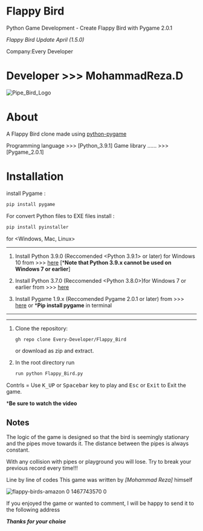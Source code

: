 # Flappy Bird
Python Game Development - Create Flappy Bird with Pygame 2.0.1

*Flappy Bird Update April (1.5.0)*

Company:Every Developer  

Developer >>> MohammadReza.D
==========================

![Pipe_Bird_Logo](https://user-images.githubusercontent.com/84382544/122960555-c34c9d80-d398-11eb-9fda-76650e8cf2fb.png)

# About

A Flappy Bird clone made using [python-pygame][pygame]

Programming language >>> [Python_3.9.1]
Game library  ...... >>> [Pygame_2.0.1]

# Installation

install Pygame :

```bash
pip install pygame
```

For convert Python files to EXE files install :

```bash
pip install pyinstaller
```

for <Windows, Mac, Linux>
______________________________________________________________________________________________________________

1. Install Python 3.9.0 (Reccomended <Python 3.9.1> or later) for Windows 10 from >>>
[here](https://www.python.org/downloads/) [***Note that Python 3.9.x cannot be used on Windows 7 or earlier**]

2. Install Python 3.7.0 (Reccomended <Python 3.8.0>)for Windows 7 or earlier from >>>
[here](https://www.python.org/downloads/)

3. Install Pygame 1.9.x (Reccomended Pygame 2.0.1 or later) from >>>
[here](http://www.pygame.org/download.shtml) or ***Pip install pygame** in terminal

______________________________________________________________________________________________________________
**************************************************************************************************************

1. Clone the repository:

   ```bash
   gh repo clone Every-Developer/Flappy_Bird
   ```

   or download as zip and extract.

1. In the root directory run

   ```bash
   run python Flappy_Bird.py
   ```

Contrls = Use <kbd>K_UP</kbd> or <kbd>Spacebar</kbd> key to play and <kbd>Esc</kbd> or <kbd>Exit</kbd> to Exit the game.

***Be sure to watch the video**


Notes
-------------
The logic of the game is designed so that the bird is seemingly stationary and
the pipes move towards it. The distance between the pipes is always constant.

With any collision with pipes or playground you will lose.
Try to break your previous record every time!!!

Line by line of codes This game was written by *[Mohammad Reza]* himself


[Python]: https://www.python.org
[pygame]: http://www.pygame.org

![flappy-birds-amazon 0 1467743570 0](https://user-images.githubusercontent.com/84382544/122960941-28a08e80-d399-11eb-9259-6e0134b76cb3.jpg)


If you enjoyed the game or wanted to comment, I will be happy to send it to the following address

***Thanks for your choise***
